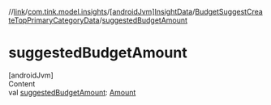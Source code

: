 //[link](../../../index.md)/[com.tink.model.insights](../../index.md)/[[androidJvm]InsightData](../index.md)/[BudgetSuggestCreateTopPrimaryCategoryData](index.md)/[suggestedBudgetAmount](suggested-budget-amount.md)



# suggestedBudgetAmount  
[androidJvm]  
Content  
val [suggestedBudgetAmount](suggested-budget-amount.md): [Amount](../../../com.tink.model.misc/[android-jvm]-amount/index.md)  



